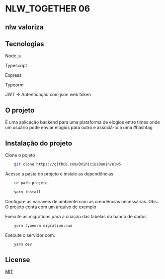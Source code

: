 
# NLW_TOGETHER 06
## nlw valoriza





## Tecnologias

Node.js

Typescript

Express

Typeorm

JWT -> Autenticação com json web token

  
## O projeto

É uma aplicação backend para uma plataforma de elogios entre times
onde um usuário pode enviar elogios para outro e associá-lo a uma #hashtag

  
## Instalação do projeto

Clone o pojeto

```bash
    git clone https://github.com/DViniciusBonin/nlw6
 ```

 Acesse a pasta do projeto e instale as dependências

```bash 
    cd path-projeto

    yarn install
```
Configure as variaveis de ambiente com as crendências necessárias. Obs: O projeto conta com um arquivo de exemplo


Execute as migrations para a criação das tabelas do banco de dados
```bash
    yarn typeorm migration:run
```

Execute o servidor com:

```bash
    yarn dev
```

    
## License

[MIT](https://choosealicense.com/licenses/mit/)

  